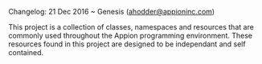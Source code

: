 ﻿Changelog:
  21 Dec 2016
  	~ Genesis (ahodder@appioninc.com)


This project is a collection of classes, namespaces and resources that are commonly used throughout the Appion
programming environment. These resources found in this project are designed to be independant and self contained.